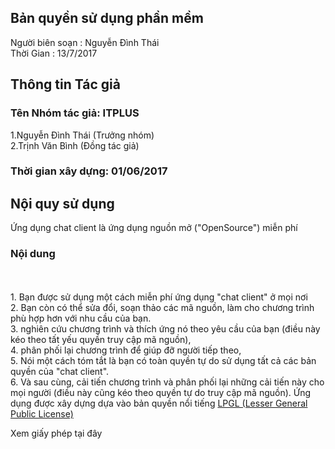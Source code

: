 <h2>Bản quyền sử dụng phần mềm</h2>
Người biên soạn : Nguyễn Đình Thái
<br>Thời Gian : 13/7/2017

<h2>Thông tin Tác giả</h2>
<h3>Tên Nhóm tác giả: ITPLUS</h3>
1.Nguyễn Đình Thái (Trưởng nhóm)
<br>2.Trịnh Văn Bình (Đồng tác giả)
<h3>Thời gian xây dựng: 01/06/2017 </h3>


<h2>Nội quy sử dụng</h2>
Ứng dụng chat client là ứng dụng nguồn mở ("OpenSource") miễn phí
<h3> Nội dung </h3>
<br>
<br>1. Bạn được sử dụng một cách miễn phí ứng dụng "chat client" ở mọi nơi
<br>2. Bạn còn có thể sửa đổi, soạn thảo các mã nguồn, làm cho chương trình phù hợp hơn với nhu cầu của bạn.
<br>3. nghiên cứu chương trình và thích ứng nó theo yêu cầu của bạn (điều này kéo theo tất yếu quyền truy cập mã nguồn),
<br>4. phân phối lại chương trình để giúp đỡ người tiếp theo,
<br>5. Nói một cách tóm tắt là bạn có toàn quyền tự do sử dụng tất cả các bản quyền của "chat client".
<br>6. Và sau cùng, cải tiến chương trình và phân phối lại những cải tiến này cho mọi người (điều này cũng kéo theo quyền tự do truy cập mã nguồn).
Ứng dụng được xây dựng dựa vào bản quyền nổi tiếng <a href="https://vi.wikipedia.org/wiki/Gi%E1%BA%A5y_ph%C3%A9p_C%C3%B4ng_c%E1%BB%99ng_GNU"> LPGL (Lesser General Public License) </a>

Xem giấy phép tại đây 

